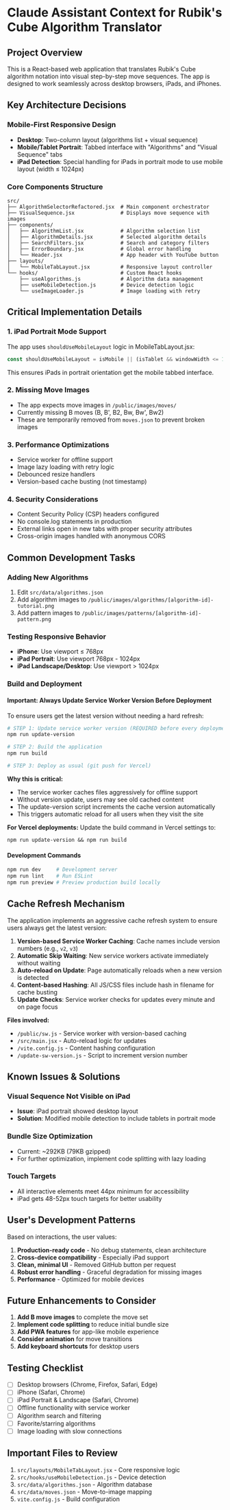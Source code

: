 # Claude Assistant Context for Rubik's Cube Algorithm Translator

## Project Overview
This is a React-based web application that translates Rubik's Cube algorithm notation into visual step-by-step move sequences. The app is designed to work seamlessly across desktop browsers, iPads, and iPhones.

## Key Architecture Decisions

### Mobile-First Responsive Design
- **Desktop**: Two-column layout (algorithms list + visual sequence)
- **Mobile/Tablet Portrait**: Tabbed interface with "Algorithms" and "Visual Sequence" tabs
- **iPad Detection**: Special handling for iPads in portrait mode to use mobile layout (width ≤ 1024px)

### Core Components Structure
```
src/
├── AlgorithmSelectorRefactored.jsx  # Main component orchestrator
├── VisualSequence.jsx               # Displays move sequence with images
├── components/
│   ├── AlgorithmList.jsx            # Algorithm selection list
│   ├── AlgorithmDetails.jsx         # Selected algorithm details
│   ├── SearchFilters.jsx            # Search and category filters
│   ├── ErrorBoundary.jsx            # Global error handling
│   └── Header.jsx                   # App header with YouTube button
├── layouts/
│   └── MobileTabLayout.jsx          # Responsive layout controller
└── hooks/                           # Custom React hooks
    ├── useAlgorithms.js             # Algorithm data management
    ├── useMobileDetection.js        # Device detection logic
    └── useImageLoader.js            # Image loading with retry
```

## Critical Implementation Details

### 1. iPad Portrait Mode Support
The app uses `shouldUseMobileLayout` logic in MobileTabLayout.jsx:
```javascript
const shouldUseMobileLayout = isMobile || (isTablet && windowWidth <= 1024)
```
This ensures iPads in portrait orientation get the mobile tabbed interface.

### 2. Missing Move Images
- The app expects move images in `/public/images/moves/`
- Currently missing B moves (B, B', B2, Bw, Bw', Bw2)
- These are temporarily removed from `moves.json` to prevent broken images

### 3. Performance Optimizations
- Service worker for offline support
- Image lazy loading with retry logic
- Debounced resize handlers
- Version-based cache busting (not timestamp)

### 4. Security Considerations
- Content Security Policy (CSP) headers configured
- No console.log statements in production
- External links open in new tabs with proper security attributes
- Cross-origin images handled with anonymous CORS

## Common Development Tasks

### Adding New Algorithms
1. Edit `src/data/algorithms.json`
2. Add algorithm images to `/public/images/algorithms/[algorithm-id]-tutorial.png`
3. Add pattern images to `/public/images/patterns/[algorithm-id]-pattern.png`

### Testing Responsive Behavior
- **iPhone**: Use viewport ≤ 768px
- **iPad Portrait**: Use viewport 768px - 1024px
- **iPad Landscape/Desktop**: Use viewport > 1024px

### Build and Deployment

#### Important: Always Update Service Worker Version Before Deployment

To ensure users get the latest version without needing a hard refresh:

```bash
# STEP 1: Update service worker version (REQUIRED before every deployment)
npm run update-version

# STEP 2: Build the application
npm run build

# STEP 3: Deploy as usual (git push for Vercel)
```

**Why this is critical:**
- The service worker caches files aggressively for offline support
- Without version update, users may see old cached content
- The update-version script increments the cache version automatically
- This triggers automatic reload for all users when they visit the site

**For Vercel deployments:**
Update the build command in Vercel settings to:
```
npm run update-version && npm run build
```

#### Development Commands
```bash
npm run dev     # Development server
npm run lint    # Run ESLint
npm run preview # Preview production build locally
```

## Cache Refresh Mechanism

The application implements an aggressive cache refresh system to ensure users always get the latest version:

1. **Version-based Service Worker Caching**: Cache names include version numbers (e.g., `v2`, `v3`)
2. **Automatic Skip Waiting**: New service workers activate immediately without waiting
3. **Auto-reload on Update**: Page automatically reloads when a new version is detected
4. **Content-based Hashing**: All JS/CSS files include hash in filename for cache busting
5. **Update Checks**: Service worker checks for updates every minute and on page focus

**Files involved:**
- `/public/sw.js` - Service worker with version-based caching
- `/src/main.jsx` - Auto-reload logic for updates
- `/vite.config.js` - Content hashing configuration
- `/update-sw-version.js` - Script to increment version number

## Known Issues & Solutions

### Visual Sequence Not Visible on iPad
- **Issue**: iPad portrait showed desktop layout
- **Solution**: Modified mobile detection to include tablets in portrait mode

### Bundle Size Optimization
- Current: ~292KB (79KB gzipped)
- For further optimization, implement code splitting with lazy loading

### Touch Targets
- All interactive elements meet 44px minimum for accessibility
- iPad gets 48-52px touch targets for better usability

## User's Development Patterns
Based on interactions, the user values:
1. **Production-ready code** - No debug statements, clean architecture
2. **Cross-device compatibility** - Especially iPad support
3. **Clean, minimal UI** - Removed GitHub button per request
4. **Robust error handling** - Graceful degradation for missing images
5. **Performance** - Optimized for mobile devices

## Future Enhancements to Consider
1. **Add B move images** to complete the move set
2. **Implement code splitting** to reduce initial bundle size
3. **Add PWA features** for app-like mobile experience
4. **Consider animation** for move transitions
5. **Add keyboard shortcuts** for desktop users

## Testing Checklist
- [ ] Desktop browsers (Chrome, Firefox, Safari, Edge)
- [ ] iPhone (Safari, Chrome)
- [ ] iPad Portrait & Landscape (Safari, Chrome)
- [ ] Offline functionality with service worker
- [ ] Algorithm search and filtering
- [ ] Favorite/starring algorithms
- [ ] Image loading with slow connections

## Important Files to Review
1. `src/layouts/MobileTabLayout.jsx` - Core responsive logic
2. `src/hooks/useMobileDetection.js` - Device detection
3. `src/data/algorithms.json` - Algorithm database
4. `src/data/moves.json` - Move-to-image mapping
5. `vite.config.js` - Build configuration